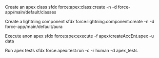 Create an apex class
    sfdx force:apex:class:create -n <AccountController> -d force-app/main/default/classes

Create a lightning component
    sfdx force:lightning:component:create -n <AccountLocator> -d force-app/main/default/aura

Execute anon apex
    sfdx force:apex:execute -f apex/createAccEnt.apex -u data

Run apex tests
    sfdx force:apex:test:run -c -r human -d apex_tests